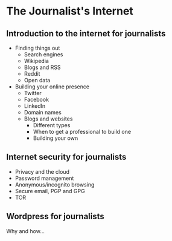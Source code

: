 # The Journalist's Internet

## Introduction to the internet for journalists

   * Finding things out
      * Search engines
      * Wikipedia
      * Blogs and RSS
      * Reddit
      * Open data
   * Building your online presence
      * Twitter
      * Facebook
      * LinkedIn
      * Domain names
      * Blogs and websites
         * Different types
         * When to get a professional to build one
         * Building your own


## Internet security for journalists

   * Privacy and the cloud
   * Password management
   * Anonymous/incognito browsing
   * Secure email, PGP and GPG
   * TOR


## Wordpress for journalists

Why and how...
